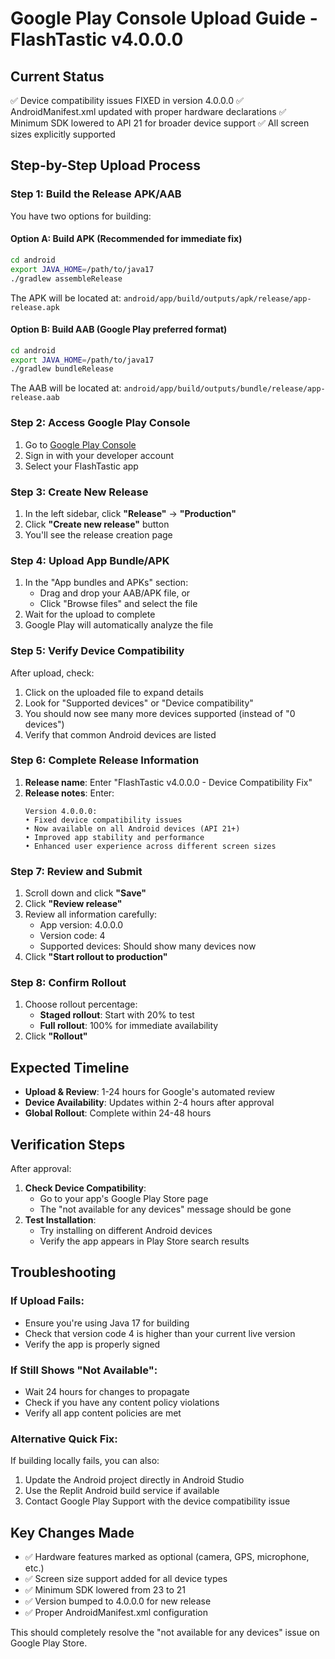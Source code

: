 # Google Play Console Upload Guide - FlashTastic v4.0.0.0

## Current Status
✅ Device compatibility issues FIXED in version 4.0.0.0
✅ AndroidManifest.xml updated with proper hardware declarations
✅ Minimum SDK lowered to API 21 for broader device support
✅ All screen sizes explicitly supported

## Step-by-Step Upload Process

### Step 1: Build the Release APK/AAB
You have two options for building:

#### Option A: Build APK (Recommended for immediate fix)
```bash
cd android
export JAVA_HOME=/path/to/java17
./gradlew assembleRelease
```
The APK will be located at: `android/app/build/outputs/apk/release/app-release.apk`

#### Option B: Build AAB (Google Play preferred format)
```bash
cd android
export JAVA_HOME=/path/to/java17
./gradlew bundleRelease
```
The AAB will be located at: `android/app/build/outputs/bundle/release/app-release.aab`

### Step 2: Access Google Play Console
1. Go to [Google Play Console](https://play.google.com/console)
2. Sign in with your developer account
3. Select your FlashTastic app

### Step 3: Create New Release
1. In the left sidebar, click **"Release"** → **"Production"**
2. Click **"Create new release"** button
3. You'll see the release creation page

### Step 4: Upload App Bundle/APK
1. In the "App bundles and APKs" section:
   - Drag and drop your AAB/APK file, or
   - Click "Browse files" and select the file
2. Wait for the upload to complete
3. Google Play will automatically analyze the file

### Step 5: Verify Device Compatibility
After upload, check:
1. Click on the uploaded file to expand details
2. Look for "Supported devices" or "Device compatibility"
3. You should now see many more devices supported (instead of "0 devices")
4. Verify that common Android devices are listed

### Step 6: Complete Release Information
1. **Release name**: Enter "FlashTastic v4.0.0.0 - Device Compatibility Fix"
2. **Release notes**: Enter:
   ```
   Version 4.0.0.0:
   • Fixed device compatibility issues
   • Now available on all Android devices (API 21+)
   • Improved app stability and performance
   • Enhanced user experience across different screen sizes
   ```

### Step 7: Review and Submit
1. Scroll down and click **"Save"**
2. Click **"Review release"**
3. Review all information carefully:
   - App version: 4.0.0.0
   - Version code: 4
   - Supported devices: Should show many devices now
4. Click **"Start rollout to production"**

### Step 8: Confirm Rollout
1. Choose rollout percentage:
   - **Staged rollout**: Start with 20% to test
   - **Full rollout**: 100% for immediate availability
2. Click **"Rollout"**

## Expected Timeline
- **Upload & Review**: 1-24 hours for Google's automated review
- **Device Availability**: Updates within 2-4 hours after approval
- **Global Rollout**: Complete within 24-48 hours

## Verification Steps
After approval:
1. **Check Device Compatibility**:
   - Go to your app's Google Play Store page
   - The "not available for any devices" message should be gone
2. **Test Installation**:
   - Try installing on different Android devices
   - Verify the app appears in Play Store search results

## Troubleshooting

### If Upload Fails:
- Ensure you're using Java 17 for building
- Check that version code 4 is higher than your current live version
- Verify the app is properly signed

### If Still Shows "Not Available":
- Wait 24 hours for changes to propagate
- Check if you have any content policy violations
- Verify all app content policies are met

### Alternative Quick Fix:
If building locally fails, you can also:
1. Update the Android project directly in Android Studio
2. Use the Replit Android build service if available
3. Contact Google Play Support with the device compatibility issue

## Key Changes Made
- ✅ Hardware features marked as optional (camera, GPS, microphone, etc.)
- ✅ Screen size support added for all device types
- ✅ Minimum SDK lowered from 23 to 21
- ✅ Version bumped to 4.0.0.0 for new release
- ✅ Proper AndroidManifest.xml configuration

This should completely resolve the "not available for any devices" issue on Google Play Store.
